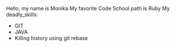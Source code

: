 Hello, my name is Monika
My favorite Code School path is Ruby
My deadly_skills: 
* GIT
* JAVA
* Killing history using git rebase
